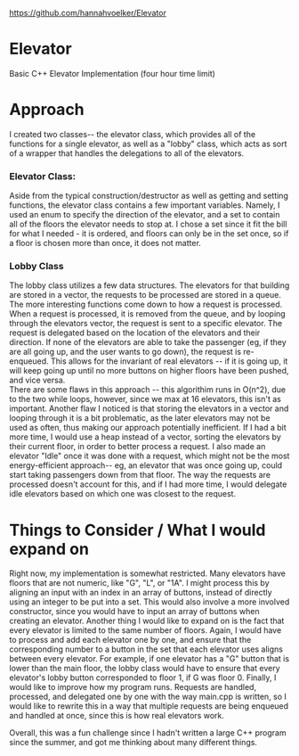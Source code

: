 
https://github.com/hannahvoelker/Elevator

# Elevator
Basic C++ Elevator Implementation (four hour time limit)

# Approach
I created two classes-- the elevator class, which provides all of the functions for a single elevator, as well as a "lobby" class, which acts as sort of a wrapper that handles the delegations to all of the elevators. 

### Elevator Class:
Aside from the typical construction/destructor as well as getting and setting functions, the  elevator class contains a few important variables. Namely, I used an enum to specify the direction of the elevator, and a set to contain all of the floors the elevator needs to stop at. I chose a set since it fit the bill for what I needed - it is ordered, and floors can only be in the set once, so if a floor is chosen more than once, it does not matter. 

### Lobby Class
The lobby class utilizes a few data structures. The elevators for that building are stored in a vector, the requests to be processed are stored in a queue. The more interesting functions come down to how a request is processed. When a request is processed, it is removed from the queue, and by looping through the elevators vector, the request is sent to a specific elevator. The request is delegated based on the location of the elevators and their direction. If none of the elevators are able to take the passenger (eg, if they are all going up, and the user wants to go down), the request is re-enqueued. This allows for the invariant of real elevators -- if it is going up, it will keep going up until no more buttons on higher floors have been pushed, and vice versa.  
There are some flaws in this approach -- this algorithim runs in O(n^2), due to the two while loops, however, since we max at 16 elevators, this isn't as important. Another flaw I noticed is that storing the elevators in a vector and looping through it is a bit problematic, as the later elevators may not be used as often, thus making our approach potentially inefficient. If I had a bit more time, I would use a heap instead of a vector, sorting the elevators by their current floor, in order to better process a request. I also made an elevator "Idle" once it was done with a request, which might not be the most energy-efficient approach-- eg, an elevator that was once going up, could start taking passengers down from that floor. The way the requests are processed doesn't account for this, and if I had more time, I would delegate idle elevators based on which one was closest to the request.

# Things to Consider / What I would expand on
Right now, my implementation is somewhat restricted. Many elevators have floors that are not numeric, like "G", "L", or "1A". I might process this by aligning an input with an index in an array of buttons, instead of directly using an integer to be put into a set. This would also involve a more involved constructor, since you would have to input an array of buttons when creating an elevator. Another thing I would like to expand on is the fact that every elevator is limited to the same number of floors.  Again, I would have to process and add each elevator one by one, and ensure that the corresponding number to a button in the set that each elevator uses aligns between every elevator. For example, if one elevator has a "G" button that is lower than the main floor, the lobby class would have to ensure that every elevator's lobby button corresponded to floor 1, if G was floor 0. Finally, I would like to improve how my program runs. Requests are handled, processed, and delegated one by one with the way main.cpp is written, so I would like to rewrite this in a way that multiple requests are being enqueued and handled at once, since this is how real elevators work. 

Overall, this was a fun challenge since I hadn't written a large C++ program since the summer, and got me thinking about many different things. 
